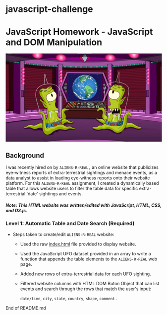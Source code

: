 # javascript-challenge

# JavaScript Homework - JavaScript and DOM Manipulation

![](/UFO-level-1/static/images/simpsons.jpg)

## Background

I was recently hired on by `ALIENS-R-REAL,` an online website that publicizes eye-witness reports of extra-terrestrial sightings and menace events, as a data analyst to assist in loading eye-witness reports onto their website platform. For this `ALIENS-R-REAL` assignment, I created a dynamically based table that allows website users to filter the table data for specific extra-terrestrial 'date' sightings and events. 

##### Note: This HTML website was written/edited with JavaScript, HTML, CSS, and D3.js. 

### Level 1: Automatic Table and Date Search (Required)

* Steps taken to create/edit `ALIENS-R-REAL` website: 

  * Used the raw [index.html](StarterCode/index.html) file provided to display website. 

  * Used the JavaScript UFO dataset provided in an array to write a function that appends the table elements to the `ALIENS-R-REAL` web page. 
  
  * Added new rows of extra-terrestrial data for each UFO sighting.

  * Filtered website columns with HTML DOM Buton Object that can list events and search through the rows that match the user's input:  
  
    `date/time`, `city`, `state`, `country`, `shape`, `comment` . 

End of README.md